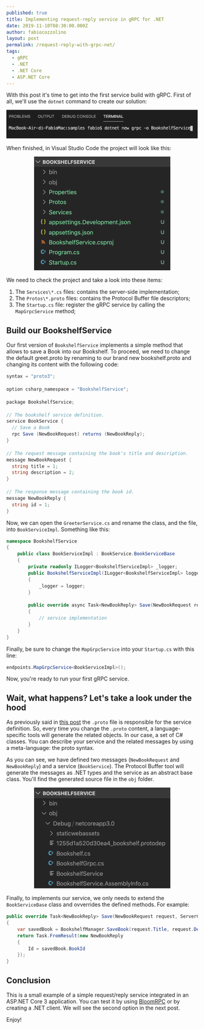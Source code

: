 ```yaml
---
published: true
title: Implementing request-reply service in gRPC for .NET
date: 2019-11-10T08:30:00.000Z
author: fabiocozzolino
layout: post
permalink: /request-reply-with-grpc-net/
tags:
  - gRPC
  - .NET
  - .NET Core
  - ASP.NET Core
---
```

With this post it's time to get into the first service build with gRPC. First of all, we'll use the `dotnet` command to create our solution:
<p align="center">
  <img src="/assets/img/grpc-createnew.png" alt="gRPC Create New">
</p>

When finished, in Visual Studio Code the project will look like this:
<p align="center">
  <img src="/assets/img/grpc-project.png" alt="gRPC Project">
</p>

We need to check the project and take a look into these items:
1. The `Services\*.cs` files: contains the server-side implementation;
2. The `Protos\*.proto` files: contains the Protocol Buffer file descriptors;
3. The `Startup.cs` file: register the gRPC service by calling the `MapGrpcService` method;

## Build our BookshelfService
Our first version of `BookshelfService` implements a simple method that allows to save a Book into our Bookshelf. To proceed, we need to change the default greet.proto by renaming to our brand new bookshelf.proto and changing its content with the following code:
``` csharp
syntax = "proto3";

option csharp_namespace = "BookshelfService";

package BookshelfService;

// The bookshelf service definition.
service BookService {
  // Save a Book
  rpc Save (NewBookRequest) returns (NewBookReply);
}

// The request message containing the book's title and description.
message NewBookRequest {
  string title = 1;
  string description = 2;
}

// The response message containing the book id.
message NewBookReply {
  string id = 1;
}
```

Now, we can open the `GreeterService.cs` and rename the class, and the file, into `BookServiceImpl`. Something like this:
``` csharp
namespace BookshelfService
{
    public class BookServiceImpl : BookService.BookServiceBase
    {
        private readonly ILogger<BookshelfServiceImpl> _logger;
        public BookshelfServiceImpl(ILogger<BookshelfServiceImpl> logger)
        {
            _logger = logger;
        }

        public override async Task<NewBookReply> Save(NewBookRequest request, ServerCallContext context)
        {
            // service implementation
        }
    }
}
```

Finally, be sure to change the `MapGrpcService` into your `Startup.cs` with this line:
``` csharp
endpoints.MapGrpcService<BookServiceImpl>();
``` 

Now, you're ready to run your first gRPC service.

## Wait, what happens? Let's take a look under the hood
As previously said in [this post](/speed-up-your-net-microservice-with-grpc/) the `.proto` file is responsible for the service definition. So, every time you change the `.proto` content, a language-specific tools will generate the related objects. In our case, a set of C# classes. You can describe your service and the related messages by using a meta-language: the proto syntax.

As you can see, we have defined two messages (`NewBookRequest` and `NewBookReply`) and a service (`BookService`). The Protocol Buffer tool will generate the messages as .NET types and the service as an abstract base class. You'll find the generated source file in the `obj` folder.
<p align="center">
  <img src="/assets/img/grpc-obj-folder.png" alt="gRPC Obj Folder">
</p>

Finally, to implements our service, we only needs to extend the `BookServiceBase` class and ovverrides the defined methods. For example:
``` csharp
public override Task<NewBookReply> Save(NewBookRequest request, ServerCallContext context)
{
    var savedBook = BookshelfManager.SaveBook(request.Title, request.Description);
    return Task.FromResult(new NewBookReply
    {
        Id = savedBook.BookId
    });
}
```

## Conclusion
This is a small example of a simple request/reply service integrated in an ASP.NET Core 3 application. You can test it by using [BloomRPC](/test-your-net-grpc-service/) or by creating a .NET client. We will see the second option in the next post.

Enjoy!
